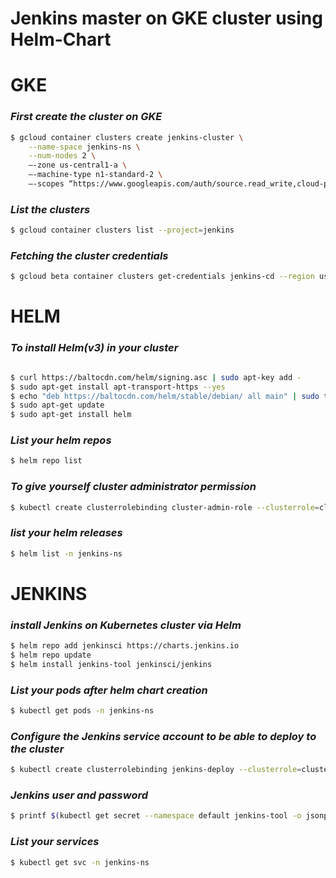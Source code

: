 # Jenkins master on GKE cluster using Helm-Chart


# GKE

### _First create the cluster on GKE_

``` sh
$ gcloud container clusters create jenkins-cluster \
    --name-space jenkins-ns \
    --num-nodes 2 \
    —-zone us-central1-a \
    —-machine-type n1-standard-2 \
    —-scopes “https://www.googleapis.com/auth/source.read_write,cloud-platform"
```

### _List the clusters_
``` sh
$ gcloud container clusters list --project=jenkins
```

### _Fetching the cluster credentials_
```sh
$ gcloud beta container clusters get-credentials jenkins-cd --region us-east1-d --project jenkins
``` 

# HELM

### _To install Helm(v3) in your cluster_
```sh

$ curl https://baltocdn.com/helm/signing.asc | sudo apt-key add -
$ sudo apt-get install apt-transport-https --yes
$ echo "deb https://baltocdn.com/helm/stable/debian/ all main" | sudo tee /etc/apt/sources.list.d/helm-stable-debian.list
$ sudo apt-get update
$ sudo apt-get install helm
```
### _List your helm repos_
```sh
$ helm repo list
```

### _To give yourself cluster administrator permission_
``` sh 
$ kubectl create clusterrolebinding cluster-admin-role --clusterrole=cluster-admin --user=$(gcloud config get-value account)
```
### _list your helm releases_
``` sh 
$ helm list -n jenkins-ns
```

# JENKINS

### _install Jenkins on Kubernetes cluster via Helm_
```sh
$ helm repo add jenkinsci https://charts.jenkins.io
$ helm repo update
$ helm install jenkins-tool jenkinsci/jenkins
```

### _List your pods after helm chart creation_
```sh
$ kubectl get pods -n jenkins-ns
```

### _Configure the Jenkins service account to be able to deploy to the cluster_
```sh
$ kubectl create clusterrolebinding jenkins-deploy --clusterrole=cluster-admin --serviceaccount=<serviceAccount>
```

### _Jenkins user and password_
```sh
$ printf $(kubectl get secret --namespace default jenkins-tool -o jsonpath=”{.data.jenkins-admin-password}” | base64 — decode);echo
```

### _List your services_
```sh
$ kubectl get svc -n jenkins-ns
```


